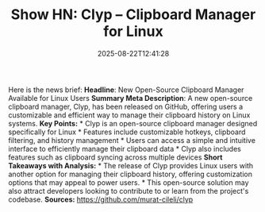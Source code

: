 ﻿---
title: "Show HN: Clyp – Clipboard Manager for Linux"
date: "2025-08-22T12:41:28"
category: "Markets"
summary: ""
slug: "show hn clyp  clipboard manager for linux"
source_urls:
  - "https://github.com/murat-cileli/clyp"
seo:
  title: "Show HN: Clyp – Clipboard Manager for Linux | Hash n Hedge"
  description: ""
  keywords: ["news", "markets", "brief"]
---
Here is the news brief:  **Headline**: New Open-Source Clipboard Manager Available for Linux Users  **Summary Meta Description**: A new open-source clipboard manager, Clyp, has been released on GitHub, offering users a customizable and efficient way to manage their clipboard history on Linux systems.  **Key Points:**  * Clyp is an open-source clipboard manager designed specifically for Linux * Features include customizable hotkeys, clipboard filtering, and history management * Users can access a simple and intuitive interface to efficiently manage their clipboard data * Clyp also includes features such as clipboard syncing across multiple devices  **Short Takeaways with Analysis:**  * The release of Clyp provides Linux users with another option for managing their clipboard history, offering customization options that may appeal to power users. * This open-source solution may also attract developers looking to contribute to or learn from the project's codebase.  **Sources:**  https://github.com/murat-cileli/clyp 
